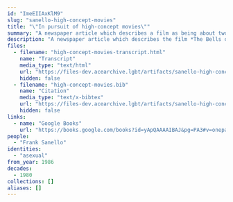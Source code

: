 ```yaml
---
id: "ImeEIIAxKlM9"
slug: "sanello-high-concept-movies"
title: "\"In pursuit of high-concept movies\""
summary: "A newspaper article which describes a film as being about two asexual characters"
description: "A newspaper article which describes the film *The Bells of St. Mary's* as being about two asexual characters"
files:
  - filename: "high-concept-movies-transcript.html"
    name: "Transcript"
    media_type: "text/html"
    url: "https://files-dev.acearchive.lgbt/artifacts/sanello-high-concept-movies/high-concept-movies-transcript.html"
    hidden: false
  - filename: "high-concept-movies.bib"
    name: "Citation"
    media_type: "text/x-bibtex"
    url: "https://files-dev.acearchive.lgbt/artifacts/sanello-high-concept-movies/high-concept-movies.bib"
    hidden: false
links:
  - name: "Google Books"
    url: "https://books.google.com/books?id=yApQAAAAIBAJ&pg=PA3#v=onepage&q&f=false"
people:
  - "Frank Sanello"
identities:
  - "asexual"
from_year: 1986
decades:
  - 1980
collections: []
aliases: []
---
```

